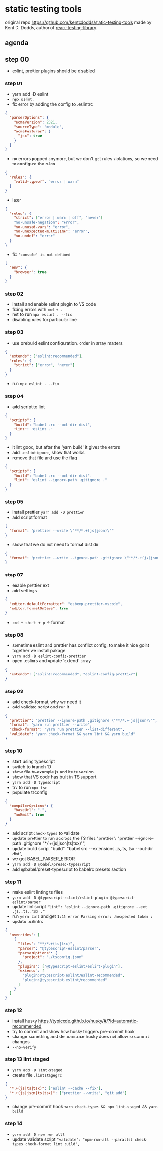 # static testing tools

original repo https://github.com/kentcdodds/static-testing-tools made by Kent C. Dodds, author of
[react-testing-library](https://testing-library.com/docs/react-testing-library/intro/)

## agenda

## step 00

- eslint, prettier plugins should be disabled

### step 01

- yarn add -D eslint
- npx eslint .
- fix error by adding the config to .eslintrc

```json
{
  "parserOptions": {
    "ecmaVersion": 2021,
    "sourceType": "module",
    "ecmaFeatures": {
      "jsx": true
    }
  }
}
```

- no errors popped anymore, but we don't get rules violations, so we need to configure the rules

```json
{
  "rules": {
    "valid-typeof": "error | warn"
  }
}
```

- later

```json
{
  "rules": {
    "strict": ["error | warn | off", "never"]
    "no-unsafe-negation": "error",
    "no-unused-vars": "error",
    "no-unexpected-multiline": "error",
    "no-undef": "error"
  }
}
```

- fix `'console' is not defined`

```json
{
  "env": {
    "browser": true
  }
}
```

### step 02

- install and enable eslint plugin to VS code
- fixing errors with `cmd + .`
- not to run `npx eslint . --fix`
- disabling rules for particular line

### step 03

- use prebuild eslint configuration, order in array matters

```json
{
  "extends": ["eslint:recommended"],
  "rules": {
    "strict": ["error", "never"]
  }
}
```

- run `npx eslint . --fix`

### step 04

- add script to lint

```json
{
  "scripts": {
    "build": "babel src --out-dir dist",
    "lint": "eslint ."
  }
}
```

- it lint good, but after the 'yarn build' it gives the errors
- add `.eslintignore`, show that works
- remove that file and use the flag

```json
{
  "scripts": {
    "build": "babel src --out-dir dist",
    "lint": "eslint --ignore-path .gitignore ."
  }
}
```

### step 05

- install prettier `yarn add -D prettier`
- add script format

```json
{
  "format": "prettier --write \"**/*.+(js|json)\""
}
```

- show that we do not need to format dist dir

```json
{
  "format": "prettier --write --ignore-path .gitignore \"**/*.+(js|json)\""
}
```

### step 07

- enable prettier ext
- add settings

```json
{
  "editor.defaultFormatter": "esbenp.prettier-vscode",
  "editor.formatOnSave": true
}
```

- `cmd + shift + p` -> format

### step 08

- sometime eslint and prettier has conflict config, to make it nice goint together we install pakage
- `yarn add -D eslint-config-prettier`
- open .eslinrs and update 'extend` array

```json
{
  "extends": ["eslint:recommended", "eslint-config-prettier"]
}
```

### step 09

- add check-format, why we need it
- add validate script and run it

```json
{
  "prettier": "prettier --ignore-path .gitignore \"**/*.+(js|json)\"",
  "format": "yarn run prettier --write",
  "check-format": "yarn run prettier --list-different",
  "validate": "yarn check-format && yarn lint && yarn build"
}
```

### step 10

- start using typescript
- switch to branch 10
- show file ts-example.js and its ts version
- show that VS code has built in TS support
- `yarn add -D typescript`
- try to run `npx tsc`
- populate tsconfig

```json
{
  "compilerOptions": {
    "baseUrl": ".",
    "noEmit": true
  }
}
```

- add script `check-types` to validate
- update prettier to run accross the TS files "prettier": "prettier --ignore-path .gitignore
  \"\*_/_.+(js|json|ts|tsx)\"",
- update build script "build": "babel src --extensions .js,.ts,.tsx --out-dir dist",
- we got BABEL_PARSER_ERROR
- `yarn add -D @babel/preset-typescript`
- add @babel/preset-typescript to babelrc presets section

### step 11

- make eslint linting ts files
- `yarn add -D @typescript-eslint/eslint-plugin @typescript-eslint/parser`
- update lint script `"lint": "eslint --ignore-path .gitignore --ext .js,.ts,.tsx ."`
- run `yern lint` and get `1:15 error Parsing error: Unexpected token :`
- update .eslintrc

```json
{
  "overrides": [
    {
      "files": "**/*.+(ts|tsx)",
      "parser": "@typescript-eslint/parser",
      "parserOptions": {
        "project": "./tsconfig.json"
      },
      "plugins": ["@typescript-eslint/eslint-plugin"],
      "extends": [
        "plugin:@typescript-eslint/eslint-recommended",
        "plugin:@typescript-eslint/recommended"
      ]
    }
  ]
}
```

### step 12

- install husky https://typicode.github.io/husky/#/?id=automatic-recommended
- try to commit and show how husky triggers pre-commit hook
- change something and demonstrate husky does not allow to commit changes
- `--no-verify`

### step 13 lint staged

- `yarn add -D lint-staged`
- create file `.lintstagegrc`

```json
{
  "*.+(js|ts|tsx)": ["eslint --cache --fix"],
  "*.+(js|json|ts|tsx)": ["prettier --write", "git add"]
}
```

- change pre-commit hook `yarn check-types && npx lint-staged && yarn build`

### step 14

- `yarn add -D npm-run-alll`
- update validate script `"validate": "npm-run-all --parallel check-types check-format lint build",`
